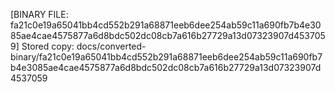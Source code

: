 [BINARY FILE: fa21c0e19a65041bb4cd552b291a68871eeb6dee254ab59c11a690fb7b4e3085ae4cae4575877a6d8bdc502dc08cb7a616b27729a13d07323907d4537059]
Stored copy: docs/converted-binary/fa21c0e19a65041bb4cd552b291a68871eeb6dee254ab59c11a690fb7b4e3085ae4cae4575877a6d8bdc502dc08cb7a616b27729a13d07323907d4537059
